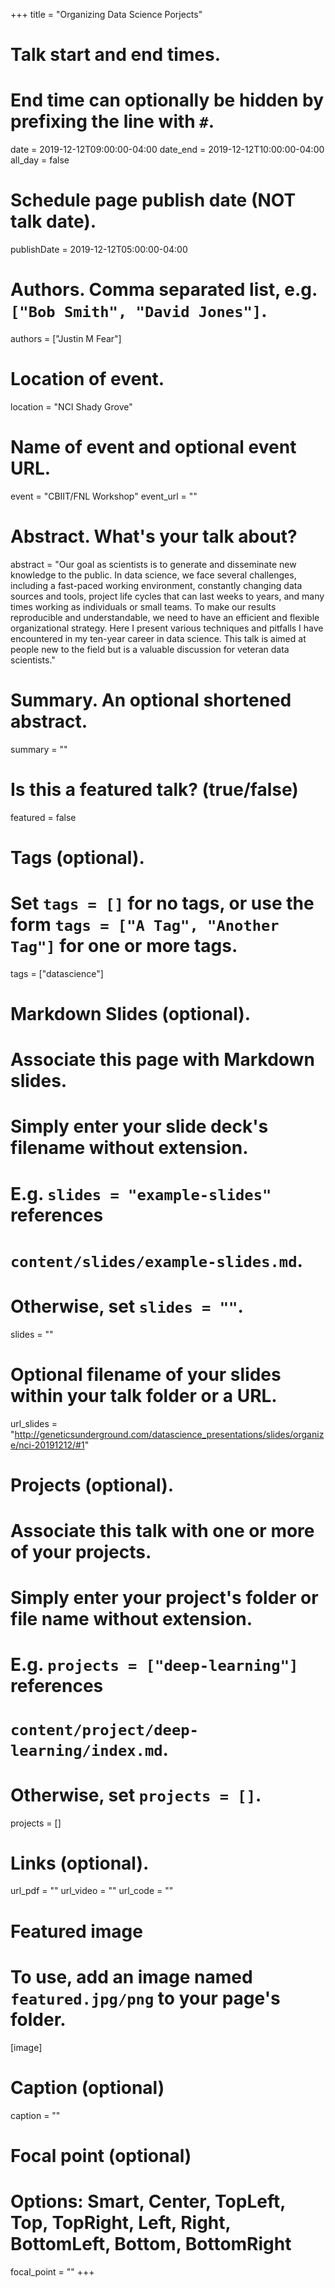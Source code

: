 +++
title = "Organizing Data Science Porjects"

# Talk start and end times.
#   End time can optionally be hidden by prefixing the line with `#`.
date = 2019-12-12T09:00:00-04:00
date_end = 2019-12-12T10:00:00-04:00
all_day = false

# Schedule page publish date (NOT talk date).
publishDate = 2019-12-12T05:00:00-04:00

# Authors. Comma separated list, e.g. `["Bob Smith", "David Jones"]`.
authors = ["Justin M Fear"]

# Location of event.
location = "NCI Shady Grove"

# Name of event and optional event URL.
event = "CBIIT/FNL Workshop"
event_url = ""

# Abstract. What's your talk about?
abstract = "Our goal as scientists is to generate and disseminate new knowledge to the public. In data science, we face several challenges, including a fast-paced working environment, constantly changing data sources and tools, project life cycles that can last weeks to years, and many times working as individuals or small teams. To make our results reproducible and understandable, we need to have an efficient and flexible organizational strategy. Here I present various techniques and pitfalls I have encountered in my ten-year career in data science. This talk is aimed at people new to the field but is a valuable discussion for veteran data scientists."

# Summary. An optional shortened abstract.
summary = ""

# Is this a featured talk? (true/false)
featured = false

# Tags (optional).
#   Set `tags = []` for no tags, or use the form `tags = ["A Tag", "Another Tag"]` for one or more tags.
tags = ["datascience"]

# Markdown Slides (optional).
#   Associate this page with Markdown slides.
#   Simply enter your slide deck's filename without extension.
#   E.g. `slides = "example-slides"` references 
#   `content/slides/example-slides.md`.
#   Otherwise, set `slides = ""`.
slides = ""

# Optional filename of your slides within your talk folder or a URL.
url_slides = "http://geneticsunderground.com/datascience_presentations/slides/organize/nci-20191212/#1"

# Projects (optional).
#   Associate this talk with one or more of your projects.
#   Simply enter your project's folder or file name without extension.
#   E.g. `projects = ["deep-learning"]` references 
#   `content/project/deep-learning/index.md`.
#   Otherwise, set `projects = []`.
projects = []

# Links (optional).
url_pdf = ""
url_video = ""
url_code = ""

# Featured image
# To use, add an image named `featured.jpg/png` to your page's folder. 
[image]
  # Caption (optional)
  caption = ""

  # Focal point (optional)
  # Options: Smart, Center, TopLeft, Top, TopRight, Left, Right, BottomLeft, Bottom, BottomRight
  focal_point = ""
+++
